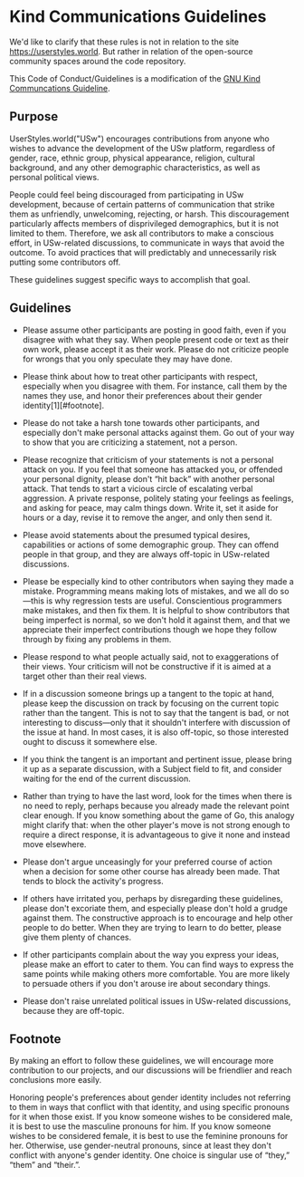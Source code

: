 # Kind Communications Guidelines

We'd like to clarify that these rules is 
not in relation to the site https://userstyles.world.
But rather in relation of the open-source community spaces 
around the code repository.

This Code of Conduct/Guidelines is a modification 
of the [GNU Kind Communcations Guideline](https://www.gnu.org/philosophy/kind-communication.html).

## Purpose

UserStyles.world("USw") encourages contributions from anyone who wishes to
advance  the development of the USw platform, regardless of gender, race,
ethnic group, physical appearance, religion, cultural background,
and any other demographic characteristics, as well as personal political views.

People could feel being discouraged from participating in USw development,
because of certain patterns of communication that strike them as unfriendly,
unwelcoming, rejecting, or harsh. This discouragement particularly
affects members of disprivileged demographics, but it is not limited to them.
Therefore, we ask all contributors to make a conscious effort, 
in USw-related discussions, to communicate in ways that avoid the outcome.
To avoid practices that will predictably and unnecessarily risk putting 
some contributors off.

These guidelines suggest specific ways to accomplish that goal.


## Guidelines

- Please assume other participants are posting in good faith, even if you
  disagree with what they say. When people present code or text as their own
  work, please accept it as their work. Please do not criticize people for
  wrongs that you only speculate they may have done.

- Please think about how to treat other participants with respect, especially
  when you disagree with them. For instance, call them by the names they use,
  and honor their preferences about their gender identity[1][#footnote].

- Please do not take a harsh tone towards other participants, and especially
  don't make personal attacks against them. Go out of your way 
  to show that you are criticizing a statement, not a person.

- Please recognize that criticism of your statements is not a personal 
  attack on you. If you feel that someone has attacked you, or offended 
  your personal dignity, please don't “hit back” with another personal attack.
  That tends to start a vicious circle of escalating verbal aggression. 
  A private response, politely stating your feelings as feelings, and asking
  for peace, may calm things down. Write it, set it aside for hours or a day,
  revise it to remove the anger, and only then send it.

- Please avoid statements about the presumed typical desires, capabilities
  or actions of some demographic group. They can offend people in that group,
  and they are always off-topic in USw-related discussions.

- Please be especially kind to other contributors when saying they made 
  a mistake. Programming means making lots of mistakes, and we all do so—this
  is why regression tests are useful. Conscientious programmers make mistakes,
  and then fix them. It is helpful to show contributors that being imperfect
  is normal, so we don't hold it against them, and that we appreciate their
  imperfect contributions though we hope they follow through by fixing any
  problems in them.

- Please respond to what people actually said, not to exaggerations
  of their views. Your criticism will not be constructive if it is aimed at
  a target other than their real views.

- If in a discussion someone brings up a tangent to the topic at hand,
  please keep the discussion on track by focusing on the current topic
  rather than the tangent. This is not to say that the tangent is bad, or not
  interesting to discuss—only that it shouldn't interfere with discussion of
  the issue at hand. In most cases, it is also off-topic, so those interested
  ought to discuss it somewhere else.

- If you think the tangent is an important and pertinent issue,
  please bring it up as a separate discussion, with a Subject field to fit,
   and consider waiting for the end of the current discussion.

- Rather than trying to have the last word, look for the times when there is
  no need to reply, perhaps because you already made the relevant point
  clear enough. If you know something about the game of Go, this analogy might
  clarify that: when the other player's move is not strong enough to require a
  direct response, it is advantageous to give it none and instead move elsewhere.

- Please don't argue unceasingly for your preferred course of action when a
  decision for some other course has already been made. That tends to block
  the activity's progress.
    
- If others have irritated you, perhaps by disregarding these guidelines,
  please don't excoriate them, and especially please don't hold a grudge
  against them. The constructive approach is to encourage and help other
  people to do better. When they are trying to learn to do better, please
  give them plenty of chances.

- If other participants complain about the way you express your ideas, please
  make an effort to cater to them. You can find ways to express the same points
  while making others more comfortable. You are more likely to persuade others
  if you don't arouse ire about secondary things.

- Please don't raise unrelated political issues in USw-related discussions,
  because they are off-topic.


## Footnote

By making an effort to follow these guidelines, we will encourage more
contribution to our projects, and our discussions will be friendlier and
reach conclusions more easily.

Honoring people's preferences about gender identity includes not referring to
them in ways that conflict with that identity, and using specific pronouns
for it when those exist. If you know someone wishes to be considered male,
it is best to use the masculine pronouns for him. If you know someone wishes to
be considered female, it is best to use the feminine pronouns for her. Otherwise,
use gender-neutral pronouns, since at least they don't conflict with anyone's
gender identity. One choice is singular use of “they,” “them” and “their.”.
